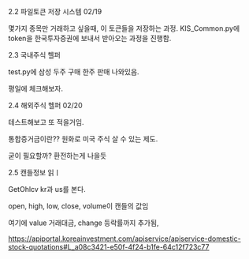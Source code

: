 2.2 파일토큰 저장 시스템 02/19

몇가지 종목만 거래하고 싶을때, 이 토큰들을 저장하는 과정.
KIS_Common.py에 token을 한국투자증권에 보내서 받아오는 과정을 진행함.

2.3 국내주식 헬퍼

test.py에 삼성 두주 구매 한주 판매 나와있음.

평일에 체크해보자.

2.4 해외주식 헬퍼 02/20

테스트해보고 또 적을거임.

통합증거금이란?? 원화로 미국 주식 살 수 있는 제도.

굳이 필요할까? 환전하는게 나을듯

2.5 캔들정보 읽ㅣ

GetOhlcv kr과 us를 본다.

open, high, low, close, volume이 캔들의 값임

여기에 value 거래대금, change 등락률까지 추가됨,

https://apiportal.koreainvestment.com/apiservice/apiservice-domestic-stock-quotations#L_a08c3421-e50f-4f24-b1fe-64c12f723c77
